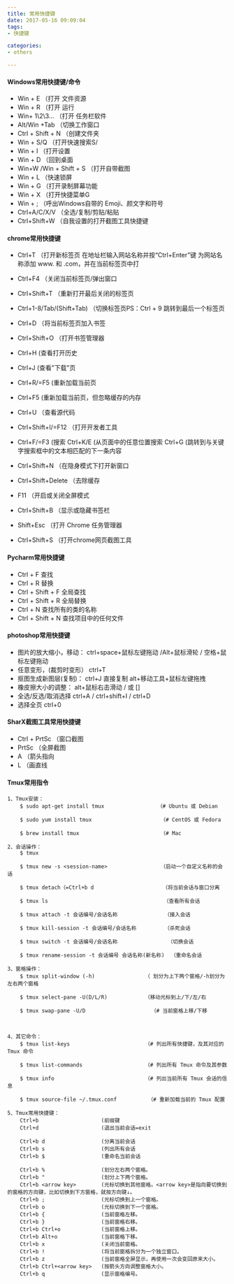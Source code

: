 ```yaml
---
title: 常用快捷键
date: 2017-05-16 09:09:04
tags: 
- 快捷键

categories:
- others

---
```


####  Windows常用快捷键/命令

* Win + E                   （打开 文件资源
* Win + R                   （打开 运行
* Win+  1\2\3...            （打开 任务栏软件
* Alt/Win  +Tab             （切换工作窗口
* Ctrl + Shift + N          （创建文件夹
* Win  + S/Q                （打开快速搜索S/
* Win  + I                  （打开设置
* Win  + D                  （回到桌面
* Win+W /Win + Shift + S    （打开自带截图
* Win  + L                 （快速锁屏
* Win  + G                 （打开录制屏幕功能
* Win + X                  （打开快捷菜单G
* Win + ;                  （呼出Windows自带的 Emoji、颜文字和符号
* Ctrl+A/C/X/V              （全选/复制/剪贴/粘贴
* Ctrl+Shift+W             （自我设置的打开截图工具快捷键


####  chrome常用快捷键

* Ctrl+T                    （打开新标签页
  在地址栏输入网站名称并按“Ctrl+Enter”键 为网站名称添加 www. 和 .com，并在当前标签页中打
* Ctrl+F4                   （关闭当前标签页/弹出窗口
* Ctrl+Shift+T              （重新打开最后关闭的标签页
* Ctrl+1-8/Tab/(Shift+Tab)  （切换标签页PS：Ctrl + 9 跳转到最后一个标签页
* Ctrl+D                    （将当前标签页加入书签
* Ctrl+Shift+O              （打开书签管理器
* Ctrl+H                     (查看打开历史
* Ctrl+J                     (查看"下载"页
* Ctrl+R/=F5                 (重新加载当前页
* Ctrl+F5                   (重新加载当前页，但忽略缓存的内存
* Ctrl+U                   （查看源代码
* Ctrl+Shift+I/=F12        （打开开发者工具
* Ctrl+F/=F3                (搜索
  Ctrl+K/E                  (从页面中的任意位置搜索
  Ctrl+G                    (跳转到与关键字搜索框中的文本相匹配的下一条内容
* Ctrl+Shift+N             （在隐身模式下打开新窗口
* Ctrl+Shift+Delete        （去除缓存
    
* F11                      （开启或关闭全屏模式
* Ctrl+Shift+B             （显示或隐藏书签栏
* Shift+Esc                （打开 Chrome 任务管理器
* Ctrl+Shift+S             （打开chrome网页截图工具
    

####  Pycharm常用快捷键

* Ctrl + F 查找
* Ctrl + R 替换
* Ctrl + Shift + F 全局查找
* Ctrl + Shift + R 全局替换
* Ctrl + N 查找所有的类的名称
* Ctrl + Shift + N 查找项目中的任何文件
    
    
####  photoshop常用快捷键

* 图片的放大缩小，移动：		ctrl+space+鼠标左键拖动 /Alt+鼠标滑轮 / 空格+鼠标左键拖动
* 任意变形，(裁剪时变形）		ctrl+T
* 抠图生成新图层(复制)：		ctrl+J
  直接复制			        alt+移动工具+鼠标左键拖拽
* 橡皮擦大小的调整：		    alt+鼠标右击滑动 / 或 []  
* 全选/反选/取消选择		    ctrl+A / ctrl+shift+I / ctrl+D
* 选择全页			        ctrl+0
  
     
####  SharX截图工具常用快捷键

* Ctrl + PrtSc              （窗口截图
* PrtSc                     （全屏截图
* A                         （箭头指向
* L                         （画直线

          
####  Tmux常用指令

    1、Tmux安装：    
        $ sudo apt-get install tmux                 （# Ubuntu 或 Debian
        
        $ sudo yum install tmux                      （# CentOS 或 Fedora

        $ brew install tmux                          （# Mac
        
    2、会话操作：
        $ tmux
        
        $ tmux new -s <session-name>                 （启动一个自定义名称的会话
        
        $ tmux detach（=Ctrl+b d                      （将当前会话与窗口分离
        
        $ tmux ls                                     （查看所有会话
        
        $ tmux attach -t 会话编号/会话名称               （接入会话
        
        $ tmux kill-session -t 会话编号/会话名称         （杀死会话
        
        $ tmux switch -t 会话编号/会话名称                （切换会话
        
        $ tmux rename-session -t 会话编号 会话名称(新名称)  （重命名会话
    
    3、窗格操作：
        $ tmux split-window (-h)                （ 划分为上下两个窗格/-h划分为左右两个窗格
        
        $ tmux select-pane -U(D/L/R)            （移动光标到上/下/左/右
        
        $ tmux swap-pane -U/D                     （# 当前窗格上移/下移
        
        
    
    4、其它命令： 
        $ tmux list-keys                        （# 列出所有快捷键，及其对应的 Tmux 命令

        $ tmux list-commands                    （# 列出所有 Tmux 命令及其参数

        $ tmux info                             （# 列出当前所有 Tmux 会话的信息
  
        $ tmux source-file ~/.tmux.conf          （# 重新加载当前的 Tmux 配置
        
    5、Tmux常用快捷键：
        Ctrl+b                    (前缀键   
        Ctrl+d                    (退出当前会话=exit
        
        Ctrl+b d                  (分离当前会话
        Ctrl+b s                  (列出所有会话
        Ctrl+b $                  (重命名当前会话
        
        Ctrl+b %                  (划分左右两个窗格。
        Ctrl+b "                  (划分上下两个窗格。
        Ctrl+b <arrow key>        (光标切换到其他窗格。<arrow key>是指向要切换到的窗格的方向键，比如切换到下方窗格，就按方向键↓。
        Ctrl+b ;                  (光标切换到上一个窗格。
        Ctrl+b o                  (光标切换到下一个窗格。
        Ctrl+b {                  (当前窗格左移。
        Ctrl+b }                  (当前窗格右移。
        Ctrl+b Ctrl+o             (当前窗格上移。
        Ctrl+b Alt+o              (当前窗格下移。
        Ctrl+b x                  (关闭当前窗格。
        Ctrl+b !                  (将当前窗格拆分为一个独立窗口。
        Ctrl+b z                  (当前窗格全屏显示，再使用一次会变回原来大小。
        Ctrl+b Ctrl+<arrow key>   (按箭头方向调整窗格大小。
        Ctrl+b q                  (显示窗格编号。

